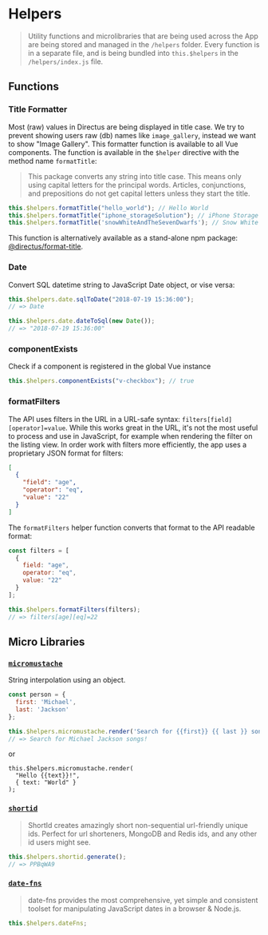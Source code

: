 # Helpers

> Utility functions and microlibraries that are being used across the App are being stored and managed in the `/helpers` folder. Every function is in a separate file, and is being bundled into `this.$helpers` in the `/helpers/index.js` file.

## Functions

### Title Formatter

Most (raw) values in Directus are being displayed in title case. We try to prevent showing users raw (db) names like `image_gallery`, instead we want to show "Image Gallery". This formatter function is available to all Vue components. The function is available in the `$helper` directive with the method name `formatTitle`:

> This package converts any string into title case. This means only using capital letters for the principal words. Articles, conjunctions, and prepositions do not get capital letters unless they start the title.

```js
this.$helpers.formatTitle("hello_world"); // Hello World
this.$helpers.formatTitle("iphone_storageSolution"); // iPhone Storage Solution
this.$helpers.formatTitle('snowWhiteAndTheSevenDwarfs'); // Snow White and the Seven Dwarfs
```

This function is alternatively available as a stand-alone npm package: [@directus/format-title](https://npmjs.com/@directus/format-title).

### Date

Convert SQL datetime string to JavaScript Date object, or vise versa:

```js
this.$helpers.date.sqlToDate("2018-07-19 15:36:00");
// => Date

this.$helpers.date.dateToSql(new Date());
// => "2018-07-19 15:36:00"
```

### componentExists

Check if a component is registered in the global Vue instance

```js
this.$helpers.componentExists("v-checkbox"); // true
```

### formatFilters

The API uses filters in the URL in a URL-safe syntax: `filters[field][operator]=value`. While this works great in the URL, it's not the most useful to process and use in JavaScript, for example when rendering the filter on the listing view. In order work with filters more efficiently, the app uses a proprietary JSON format for filters:

```json
[
  {
    "field": "age",
    "operator": "eq",
    "value": "22"
  }
]
```

The `formatFilters` helper function converts that format to the API readable format:

```js
const filters = [
  {
    field: "age",
    operator: "eq",
    value: "22"
  }
];

this.$helpers.formatFilters(filters);
// => filters[age][eq]=22
```

## Micro Libraries

### [`micromustache`](https://www.npmjs.com/package/micromustache)

String interpolation using an object.

```js
const person = {
  first: 'Michael',
  last: 'Jackson'
};

this.$helpers.micromustache.render('Search for {{first}} {{ last }} songs!', person);
// => Search for Michael Jackson songs!
```

or

```
this.$helpers.micromustache.render(
  "Hello {{text}}!",
  { text: "World" }
);
```

### [`shortid`](https://www.npmjs.com/package/shortid)

> ShortId creates amazingly short non-sequential url-friendly unique ids. Perfect for url shorteners, MongoDB and Redis ids, and any other id users might see.

```js
this.$helpers.shortid.generate();
// => PPBqWA9
```

### [`date-fns`](https://www.npmjs.com/package/date-fns)

> date-fns provides the most comprehensive, yet simple and consistent toolset for manipulating JavaScript dates in a browser & Node.js.

```js
this.$helpers.dateFns;
```
